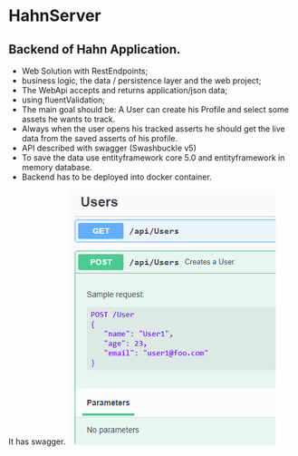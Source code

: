 # HahnServer

## Backend of Hahn Application.

- Web Solution with RestEndpoints;
- business logic, the data / persistence layer and the web project;
- The WebApi accepts and returns application/json data;
- using fluentValidation;
- The main goal should be: A User can create his Profile and select some assets he wants to track. 
- Always when the user opens his tracked asserts he should get the live data from the saved asserts of his profile.
- API described with swagger (Swashbuckle v5)
- To save the data use entityframework core 5.0 and entityframework in memory database.
- Backend has to be deployed into docker container.

It has swagger.
![swagger](hahn.png)